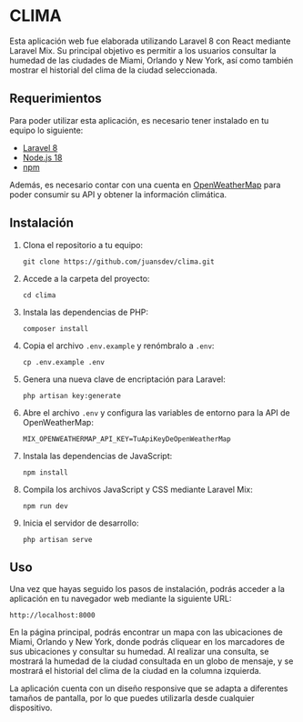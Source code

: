 CLIMA
===========================

Esta aplicación web fue elaborada utilizando Laravel 8 con React mediante Laravel Mix. Su principal objetivo es permitir
a los usuarios consultar la humedad de las ciudades de Miami, Orlando y New York, así como también mostrar el historial
del clima de la ciudad seleccionada.

Requerimientos
--------------

Para poder utilizar esta aplicación, es necesario tener instalado en tu equipo lo siguiente:

* [Laravel 8](https://laravel.com/docs/8.x/installation)
* [Node.js 18](https://nodejs.org/es/)
* [npm](https://www.npmjs.com/)

Además, es necesario contar con una cuenta en [OpenWeatherMap](https://openweathermap.org/) para poder consumir su API y
obtener la información climática.

Instalación
-----------

1. Clona el repositorio a tu equipo:

   `git clone https://github.com/juansdev/clima.git`

2. Accede a la carpeta del proyecto:

   `cd clima`

3. Instala las dependencias de PHP:

   `composer install`

4. Copia el archivo `.env.example` y renómbralo a `.env`:

   `cp .env.example .env`

5. Genera una nueva clave de encriptación para Laravel:

   `php artisan key:generate`

6. Abre el archivo `.env` y configura las variables de entorno para la API de OpenWeatherMap:

   `MIX_OPENWEATHERMAP_API_KEY=TuApiKeyDeOpenWeatherMap`

7. Instala las dependencias de JavaScript:

   `npm install`

8. Compila los archivos JavaScript y CSS mediante Laravel Mix:

   `npm run dev`

9. Inicia el servidor de desarrollo:

   `php artisan serve`

Uso
---

Una vez que hayas seguido los pasos de instalación, podrás acceder a la aplicación en tu navegador web mediante la
siguiente URL:

`http://localhost:8000`

En la página principal, podrás encontrar un mapa con las ubicaciones de Miami, Orlando y New York, donde podrás cliquear
en los marcadores de sus ubicaciones y consultar su humedad. Al realizar una consulta, se mostrará la humedad de la
ciudad consultada en un globo de mensaje, y se mostrará el historial del clima de la ciudad en la columna izquierda.

La aplicación cuenta con un diseño responsive que se adapta a diferentes tamaños de pantalla, por lo que puedes
utilizarla desde cualquier dispositivo.
